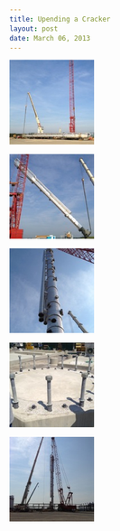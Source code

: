 ```yaml
---
title: Upending a Cracker
layout: post
date: March 06, 2013
---
```


<div class="gallery">
		<p><a href="/images/upending-cracker/full/IMG_16491.jpg"><img src="/images/upending-cracker/thumb/IMG_16491.jpg"/></a></p>
		<p><a href="/images/upending-cracker/full/IMG_1670.jpg"><img src="/images/upending-cracker/thumb/IMG_1670.jpg"/></a></p>
		<p><a href="/images/upending-cracker/full/IMG_1687.jpg"><img src="/images/upending-cracker/thumb/IMG_1687.jpg"/></a></p>
		<p><a href="/images/upending-cracker/full/IMG_1621.jpg"><img src="/images/upending-cracker/thumb/IMG_1621.jpg"/></a></p>
		<p><a href="/images/upending-cracker/full/IMG_1708.jpg"><img src="/images/upending-cracker/thumb/IMG_1708.jpg"/></a></p>
</div>

